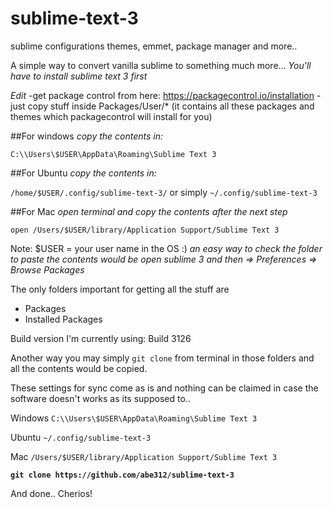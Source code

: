 # sublime-text-3
sublime configurations themes, emmet, package manager and more..

A simple way to convert vanilla sublime to something much more...
*You'll have to install sublime text 3 first*

*Edit*
-get package control from here: https://packagecontrol.io/installation
-just copy stuff inside Packages/User/* (it contains all these packages and themes which packagecontrol will install for you)

##For windows 
*copy the contents in:*

`C:\\Users\$USER\AppData\Roaming\Sublime Text 3`

##For Ubuntu
*copy the contents in:*

`/home/$USER/.config/sublime-text-3/`
or simply `~/.config/sublime-text-3`

##For Mac
*open terminal and copy the contents after the next step*

`open /Users/$USER/library/Application Support/Sublime Text 3`



Note: $USER = your user name in the OS :)
*an easy way to check the folder to paste the contents would be open sublime 3 and then => Preferences => Browse Packages*

The only folders important for getting all the stuff are
* Packages
* Installed Packages

Build version I'm currently using: Build 3126

Another way you may simply `git clone` from terminal in those folders and all the contents would be copied.

These settings for sync come as is and nothing can be claimed in case the software doesn't works as its supposed to..

Windows `C:\\Users\$USER\AppData\Roaming\Sublime Text 3`

Ubuntu  `~/.config/sublime-text-3`

Mac `/Users/$USER/library/Application Support/Sublime Text 3`

**`git clone https://github.com/abe312/sublime-text-3`**

And done..
Cherios!
